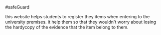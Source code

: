 #safeGuard 

this website helps students to register they items when entering to the university premises. it help them so that they wouldn't worry about losing the hardycopy of the evidence that the item belong to them.
